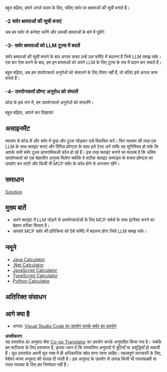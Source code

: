 <!--
CO_OP_TRANSLATOR_METADATA:
{
  "original_hash": "f74887f51a69d3f255cb83d0b517c623",
  "translation_date": "2025-07-13T18:49:40+00:00",
  "source_file": "03-GettingStarted/03-llm-client/README.md",
  "language_code": "hi"
}
-->
बहुत बढ़िया, हमारे अगले कदम के लिए, चलिए सर्वर पर क्षमताओं की सूची बनाते हैं।

### -2 सर्वर क्षमताओं की सूची बनाएं

अब हम सर्वर से कनेक्ट करेंगे और उसकी क्षमताओं के बारे में पूछेंगे:

### -3- सर्वर क्षमताओं को LLM टूल्स में बदलें

सर्वर क्षमताओं की सूची बनाने के बाद अगला कदम उन्हें उस फॉर्मेट में बदलना है जिसे LLM समझ सके। एक बार ऐसा करने के बाद, हम इन क्षमताओं को अपने LLM के लिए टूल्स के रूप में प्रदान कर सकते हैं।

बहुत बढ़िया, अब हम उपयोगकर्ता अनुरोधों को संभालने के लिए तैयार नहीं हैं, तो चलिए इसे अगला काम बनाते हैं।

### -4- उपयोगकर्ता प्रॉम्प्ट अनुरोध को संभालें

कोड के इस भाग में, हम उपयोगकर्ता अनुरोधों को संभालेंगे।

बहुत बढ़िया, आपने कर दिखाया!

## असाइनमेंट

व्यायाम से कोड लें और सर्वर में कुछ और टूल्स जोड़कर उसे विकसित करें। फिर व्यायाम की तरह एक LLM के साथ क्लाइंट बनाएं और विभिन्न प्रॉम्प्ट्स के साथ इसे टेस्ट करें ताकि यह सुनिश्चित हो सके कि आपके सभी सर्वर टूल्स डायनामिकली कॉल हो रहे हैं। इस तरह क्लाइंट बनाने का मतलब है कि अंतिम उपयोगकर्ता को एक बेहतरीन अनुभव मिलेगा क्योंकि वे सटीक क्लाइंट कमांड्स के बजाय प्रॉम्प्ट्स का उपयोग कर पाएंगे और किसी भी MCP सर्वर के कॉल होने से अनजान रहेंगे।

## समाधान

[Solution](/03-GettingStarted/03-llm-client/solution/README.md)

## मुख्य बातें

- अपने क्लाइंट में LLM जोड़ने से उपयोगकर्ताओं के लिए MCP सर्वर्स के साथ इंटरैक्ट करने का बेहतर तरीका मिलता है।
- आपको MCP सर्वर की प्रतिक्रिया को ऐसे फॉर्मेट में बदलना होगा जिसे LLM समझ सके।

## नमूने

- [Java Calculator](../samples/java/calculator/README.md)
- [.Net Calculator](../../../../03-GettingStarted/samples/csharp)
- [JavaScript Calculator](../samples/javascript/README.md)
- [TypeScript Calculator](../samples/typescript/README.md)
- [Python Calculator](../../../../03-GettingStarted/samples/python)

## अतिरिक्त संसाधन

## आगे क्या है

- अगला: [Visual Studio Code का उपयोग करके सर्वर का उपभोग](../04-vscode/README.md)

**अस्वीकरण**:  
यह दस्तावेज़ AI अनुवाद सेवा [Co-op Translator](https://github.com/Azure/co-op-translator) का उपयोग करके अनुवादित किया गया है। जबकि हम सटीकता के लिए प्रयासरत हैं, कृपया ध्यान दें कि स्वचालित अनुवादों में त्रुटियाँ या अशुद्धियाँ हो सकती हैं। मूल दस्तावेज़ अपनी मूल भाषा में ही अधिकारिक स्रोत माना जाना चाहिए। महत्वपूर्ण जानकारी के लिए, पेशेवर मानव अनुवाद की सलाह दी जाती है। इस अनुवाद के उपयोग से उत्पन्न किसी भी गलतफहमी या गलत व्याख्या के लिए हम जिम्मेदार नहीं हैं।